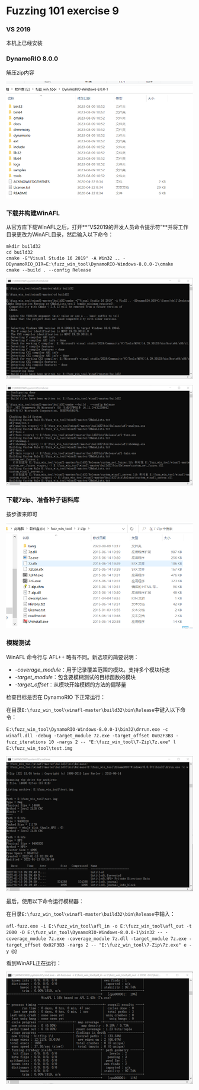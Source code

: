 # Fuzzing 101 exercise 9

### VS 2019

本机上已经安装

### **DynamoRIO 8.0.0**

解压zip内容

![image-20230809113836552](https://github.com/wammr/smrlearning/blob/master/picture//image-20230809113836552.png)

### 下载并构建WinAFL

从官方库下载WinAFL之后，打开**“VS2019的开发人员命令提示符”**并将工作目录更改为WinAFL目录，然后输入以下命令：

```
mkdir build32
cd build32
cmake -G"Visual Studio 16 2019" -A Win32 .. -DDynamoRIO_DIR=E:\fuzz_win_tool\DynamoRIO-Windows-8.0.0-1\cmake
cmake --build . --config Release
```

![image-20230809101154077](https://github.com/wammr/smrlearning/blob/master/picture/image-20230809101154077.png)

![image-20230809101210780](https://github.com/wammr/smrlearning/blob/master/picture/image-20230809101210780.png)

### 下载7zip、准备种子语料库

按步骤来即可

![image-20230809101726052](https://github.com/wammr/smrlearning/blob/master/picture/image-20230809101726052.png)

### 模糊测试

WinAFL 命令行与 AFL++ 略有不同。新选项的简要说明：

- *-coverage_module*：用于记录覆盖范围的模块。支持多个模块标志
- *-target_module*：包含要模糊测试的目标函数的模块
- *-target_offset*：从模块开始模糊的方法的偏移量

检查目标是否在 DynamoRIO 下正常运行：

在目录`E:\fuzz_win_tool\winafl-master\build32\bin\Release`中键入以下命令：

`E:\fuzz_win_tool\DynamoRIO-Windows-8.0.0-1\bin32\drrun.exe -c winafl.dll -debug -target_module 7z.exe -target_offset 0x02F3B3 -fuzz_iterations 10 -nargs 2 -- "E:\fuzz_win_tool\7-Zip\7z.exe" l E:\fuzz_win_tool\test.img`

![image-20230809110348456](https://github.com/wammr/smrlearning/blob/master/picture/image-20230809110348456.png)

最后，使用以下命令运行模糊器：

在目录`E:\fuzz_win_tool\winafl-master\build32\bin\Release`中输入：

`afl-fuzz.exe -i E:\fuzz_win_tool\afl_in -o E:\fuzz_win_tool\afl_out -t 2000 -D E:\fuzz_win_tool\DynamoRIO-Windows-8.0.0-1\bin32 -- -coverage_module 7z.exe -coverage_module 7z.dll -target_module 7z.exe -target_offset 0x02F3B3 -nargs 2 -- "E:\fuzz_win_tool\7-Zip\7z.exe" e -y @@`

看到WinAFL正在运行：

![image-20230809105806960](https://github.com/wammr/smrlearning/blob/master/picture/image-20230809105806960.png)